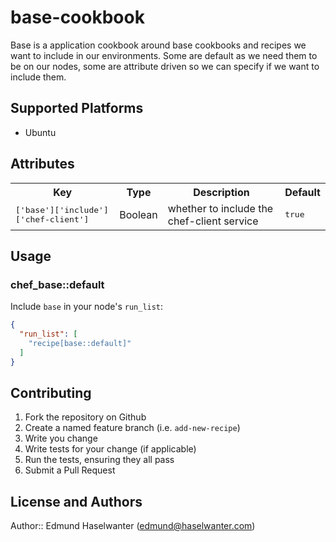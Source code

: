 # base-cookbook

Base is a application cookbook around base cookbooks and recipes we want to include in our environments. 
Some are default as we need them to be on our nodes, some are attribute driven so we can specify if we want to include them.

## Supported Platforms

- Ubuntu

## Attributes

<table>
  <tr>
    <th>Key</th>
    <th>Type</th>
    <th>Description</th>
    <th>Default</th>
  </tr>
  <tr>
    <td><tt>['base']['include']['chef-client']</tt></td>
    <td>Boolean</td>
    <td>whether to include the chef-client service</td>
    <td><tt>true</tt></td>
  </tr>
</table>

## Usage

### chef_base::default

Include `base` in your node's `run_list`:

```json
{
  "run_list": [
    "recipe[base::default]"
  ]
}
```

## Contributing

1. Fork the repository on Github
2. Create a named feature branch (i.e. `add-new-recipe`)
3. Write you change
4. Write tests for your change (if applicable)
5. Run the tests, ensuring they all pass
6. Submit a Pull Request

## License and Authors

Author:: Edmund Haselwanter (edmund@haselwanter.com)
